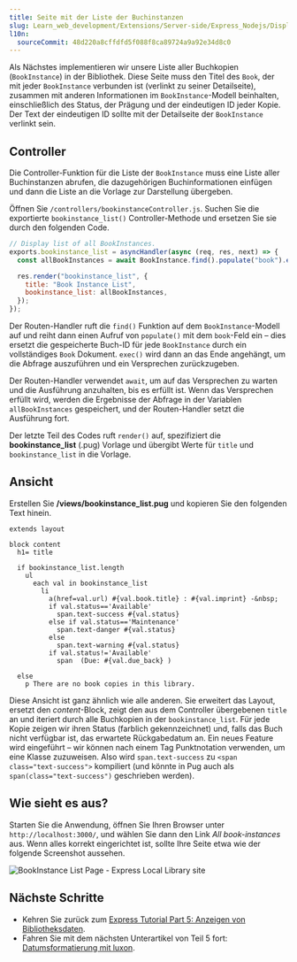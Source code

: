 ```yaml
---
title: Seite mit der Liste der Buchinstanzen
slug: Learn_web_development/Extensions/Server-side/Express_Nodejs/Displaying_data/BookInstance_list_page
l10n:
  sourceCommit: 48d220a8cffdfd5f088f8ca89724a9a92e34d8c0
---
```


Als Nächstes implementieren wir unsere Liste aller Buchkopien (`BookInstance`) in der Bibliothek. Diese Seite muss den Titel des `Book`, der mit jeder `BookInstance` verbunden ist (verlinkt zu seiner Detailseite), zusammen mit anderen Informationen im `BookInstance`-Modell beinhalten, einschließlich des Status, der Prägung und der eindeutigen ID jeder Kopie. Der Text der eindeutigen ID sollte mit der Detailseite der `BookInstance` verlinkt sein.

## Controller

Die Controller-Funktion für die Liste der `BookInstance` muss eine Liste aller Buchinstanzen abrufen, die dazugehörigen Buchinformationen einfügen und dann die Liste an die Vorlage zur Darstellung übergeben.

Öffnen Sie `/controllers/bookinstanceController.js`.
Suchen Sie die exportierte `bookinstance_list()` Controller-Methode und ersetzen Sie sie durch den folgenden Code.

```js
// Display list of all BookInstances.
exports.bookinstance_list = asyncHandler(async (req, res, next) => {
  const allBookInstances = await BookInstance.find().populate("book").exec();

  res.render("bookinstance_list", {
    title: "Book Instance List",
    bookinstance_list: allBookInstances,
  });
});
```

Der Routen-Handler ruft die `find()` Funktion auf dem `BookInstance`-Modell auf und reiht dann einen Aufruf von `populate()` mit dem `book`-Feld ein – dies ersetzt die gespeicherte Buch-ID für jede `BookInstance` durch ein vollständiges `Book` Dokument.
`exec()` wird dann an das Ende angehängt, um die Abfrage auszuführen und ein Versprechen zurückzugeben.

Der Routen-Handler verwendet `await`, um auf das Versprechen zu warten und die Ausführung anzuhalten, bis es erfüllt ist.
Wenn das Versprechen erfüllt wird, werden die Ergebnisse der Abfrage in der Variablen `allBookInstances` gespeichert, und der Routen-Handler setzt die Ausführung fort.

Der letzte Teil des Codes ruft `render()` auf, spezifiziert die **bookinstance_list** (.pug) Vorlage und übergibt Werte für `title` und `bookinstance_list` in die Vorlage.

## Ansicht

Erstellen Sie **/views/bookinstance_list.pug** und kopieren Sie den folgenden Text hinein.

```pug
extends layout

block content
  h1= title

  if bookinstance_list.length
    ul
      each val in bookinstance_list
        li
          a(href=val.url) #{val.book.title} : #{val.imprint} -&nbsp;
          if val.status=='Available'
            span.text-success #{val.status}
          else if val.status=='Maintenance'
            span.text-danger #{val.status}
          else
            span.text-warning #{val.status}
          if val.status!='Available'
            span  (Due: #{val.due_back} )

  else
    p There are no book copies in this library.
```

Diese Ansicht ist ganz ähnlich wie alle anderen. Sie erweitert das Layout, ersetzt den _content_-Block, zeigt den aus dem Controller übergebenen `title` an und iteriert durch alle Buchkopien in der `bookinstance_list`. Für jede Kopie zeigen wir ihren Status (farblich gekennzeichnet) und, falls das Buch nicht verfügbar ist, das erwartete Rückgabedatum an. Ein neues Feature wird eingeführt – wir können nach einem Tag Punktnotation verwenden, um eine Klasse zuzuweisen. Also wird `span.text-success` zu `<span class="text-success">` kompiliert (und könnte in Pug auch als `span(class="text-success")` geschrieben werden).

## Wie sieht es aus?

Starten Sie die Anwendung, öffnen Sie Ihren Browser unter `http://localhost:3000/`, und wählen Sie dann den Link _All book-instances_ aus. Wenn alles korrekt eingerichtet ist, sollte Ihre Seite etwa wie der folgende Screenshot aussehen.

![BookInstance List Page - Express Local Library site](locallibary_express_bookinstance_list.png)

## Nächste Schritte

- Kehren Sie zurück zum [Express Tutorial Part 5: Anzeigen von Bibliotheksdaten](/de/docs/Learn_web_development/Extensions/Server-side/Express_Nodejs/Displaying_data).
- Fahren Sie mit dem nächsten Unterartikel von Teil 5 fort: [Datumsformatierung mit luxon](/de/docs/Learn_web_development/Extensions/Server-side/Express_Nodejs/Displaying_data/Date_formatting_using_moment).
